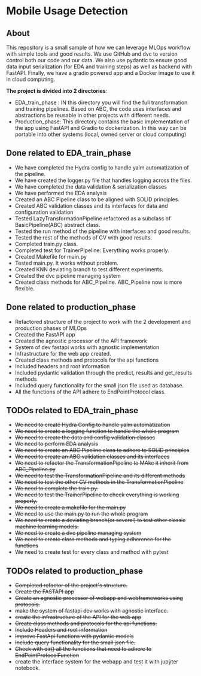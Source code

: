 # Mobile Usage Detection

## About

This repository is a small sample of how we can leverage MLOps workflow with simple tools and good results. We use GitHub and dvc to version control both our code and our data. We also use pydantic to ensure good data input serialization (for EDA and training steps) as well as backend with FastAPI. Finally, we have a gradio powered app and a Docker image to use it in cloud computing.

**The project is divided into 2 directories**:
  - EDA_train_phase : IN this directory you will find the full transformation and training pipelines. Based on ABC, the code uses interfaces and abstractions be reusable in other projects with different needs.
  - Production_phase: This directory contains the basic implementation of the app using FastAPI and Gradio to dockerization. In this way can be portable into other systems (local, owned server or cloud computing)

## Done related to EDA_train_phase
- We have completed the Hydra config to handle yalm automatization of the pipeline.
- We have created the logger.py file that handles logging across the files.
- We have completed the data validation & serialization classes
- We have performed the EDA analysis
- Created an ABC Pipeline class to be aligned with SOLID principles.
- Created ABC validation classes and its interfaces for data and configuration validation
- Tested LazyTransformationPipeline refactored as a subclass of BasicPipeline(ABC) abstract class.
- Tested the run method of the pipeline with interfaces and good results.
- Tested the rest of the methods of CV with good results.
- Completed train.py class.
- Completed test for TrainerPipeline: Everything works properly.
- Created Makefile for main.py
- Tested main.py. It works without problem.
- Created KNN deviating branch to test different experiments.
- Created the dvc pipeline managing system
- Created class methods for ABC_Pipeline. ABC_Pipeline now is more flexible.

## Done related to production_phase
  - Refactored structure of the project to work with the 2 development and production phases of MLOps
  - Created the FastAPI app
  - Created the agnostic processor of the API framework
  - System of dev fastapi works with agnostic implementation
  - Infrastructure for the web app created.
  - Created class methods and protocols for the api functions
  - Included headers and root information
  - Included pydantic validation through the predict, results and get_results methods
  - Included query functionality for the small json file used as database.
  - All the functions of the API adhere to EndPointProtocol class.
    
## TODOs related to EDA_train_phase
  - ~~We need to create Hydra Config to handle yalm automatization~~ 
  - ~~We need to create a logging function to handle the whole program~~
  - ~~We need to create the data and config validation classes~~
  - ~~We need to perform EDA analysis~~
  - ~~We need to create an ABC Pipeline class to adhere to SOLID principles~~
  - ~~We need to create an ABC validation classes and its interfaces~~
  - ~~We need to refactor the TransformationPipeline to MAke it inherit from ABC_Pipeline.py~~
  - ~~We need to test the TransformationPipeline and its different methods~~
  - ~~We need to test the other CV methods in the TransformationPipeline~~
  - ~~We need to complete the train.py.~~
  - ~~We need to test the TrainerPipeline to check everything is working properly.~~
  - ~~We need to create a makefile for the main.py~~
  - ~~We need to use the main.py to run the whole program~~
  - ~~We need to create a deviating branch(or several) to test other classic machine learning models.~~
  - ~~We need to create a dvc pipeline managing system~~
  - ~~We need to create class methods and typing adherence for the functions~~
  - We need to create test for every class and method with pytest

## TODOs related to production_phase
 - ~~Completed refactor of the project's structure.~~
 -  ~~Create the FASTAPI app~~
 - ~~Create an agnostic processor of webapp and webframeworks using protocols.~~
 - ~~make the system of fastapi dev works with agnostic interface.~~
 - ~~create the infrastructure of the API for the web app~~
 - ~~Create class methods and protocols for the api functions.~~
 - ~~Include Headers and root information~~
 - ~~Improve FastApi functions with pydantic models~~
 - ~~Include query functionality for the small json file.~~
 - ~~Check with dir() all the functions that need to adhere to EndPointProtocolFunction~~
 - create the interface system for the webapp and test it with jupỳter notebook.
